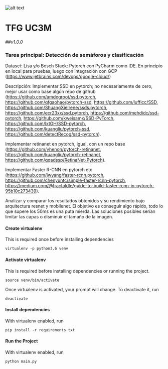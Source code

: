 ![alt text](img/logo.jpg)
# TFG UC3M

##_v1.0.0_

### Tarea principal: Detección de semáforos y clasificación
Dataset: Lisa y/o Bosch
Stack: Pytorch con PyCharm como IDE. En principio en local para pruebas, luego con integración con GCP (https://www.jetbrains.com/devops/google-cloud/)

Descripción: Implementar SSD en pytorch; no necesariamente de cero, mejor usar como base algún repo de github (https://github.com/amdegroot/ssd.pytorch, https://github.com/qfgaohao/pytorch-ssd, https://github.com/lufficc/SSD, https://github.com/ShuangXieIrene/ssds.pytorch, https://github.com/ecr23xx/ssd.pytorch, https://github.com/mehdidc/ssd-pytorch, https://github.com/kweisamx/SSD-PyTorch, https://github.com/lxtGH/SSD-pytorch, https://github.com/kuangliu/pytorch-ssd, https://github.com/detectRecog/ssd-pytorch).

Implementar retinanet en pytorch, igual, con un repo base (https://github.com/yhenon/pytorch-retinanet, https://github.com/kuangliu/pytorch-retinanet, https://github.com/qqadssp/RetinaNet-Pytorch).

Implementar Faster R-CNN en pytorch etc (https://github.com/jwyang/faster-rcnn.pytorch, https://github.com/chenyuntc/simple-faster-rcnn-pytorch, https://medium.com/@fractaldle/guide-to-build-faster-rcnn-in-pytorch-95b10c273439).

Analizar y comparar los resultados obtenidos y su rendimiento bajo arquitectura resnet y mobilenet. El objetivo es conseguir algo rápido, todo lo que supere los 50ms es una puta mierda. Las soluciones posibles serían limitar las capas o disminuir el tamaño de la imagen.

#### Create virtualenv
This is required once before installing dependencies
```
virtualenv -p python3.6 venv
```
#### Activate virtualenv
This is required before installing dependencies or running the project.
```
source venv/bin/activate
```
Once virtualenv is activated, your prompt will change. To deactivate it, run
```
deactivate
```
#### Install dependencies
With virtualenv enabled, run
```
pip install -r requirements.txt
```
#### Run the Project
With virtualenv enabled, run
```
python main.py
```
